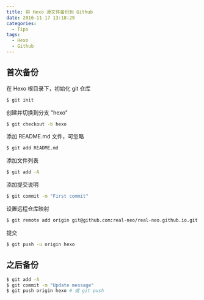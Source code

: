 ```yaml
---
title: 将 Hexo 源文件备份到 Github
date: 2016-11-17 13:18:29
categories:
  - Tips
tags:
  - Hexo
  - Github
---
```


## 首次备份
在 Hexo 根目录下，初始化 git 仓库
``` bash
$ git init
```

创建并切换到分支 "hexo"
``` bash
$ git checkout -b hexo
```

添加 README.md 文件，可忽略
``` bash
$ git add README.md
```

添加文件列表
``` bash
$ git add -A
```

添加提交说明
``` bash
$ git commit -m "First commit"
```

设置远程仓库映射
``` bash
$ git remote add origin git@github.com:real-neo/real-neo.github.io.git
```

提交
``` bash
$ git push -u origin hexo
```

## 之后备份
``` bash
$ git add -A
$ git commit -m "Update message"
$ git push origin hexo # 或 git push
```
